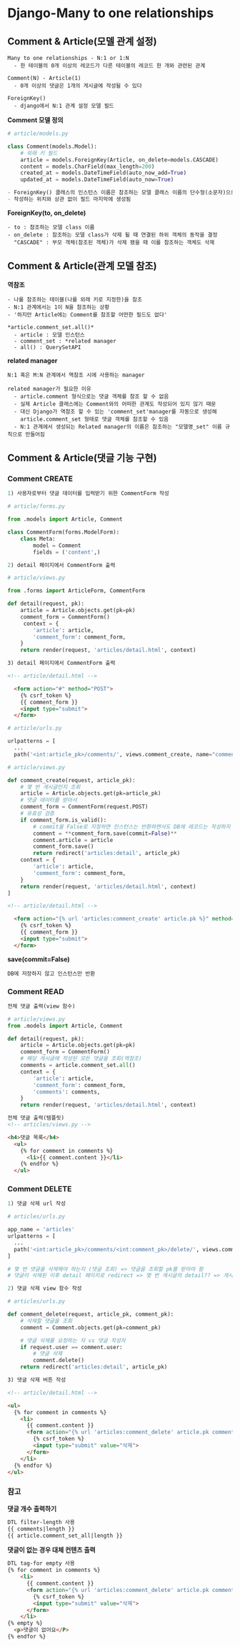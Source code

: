 # Django-Many to one relationships 

## Comment & Article(모델 관계 설정)

    Many to one relationships - N:1 or 1:N
      - 한 테이블의 0개 이상의 레코드가 다른 테이블의 레코드 한 개와 관련된 관계

    Comment(N) - Article(1)
      - 0개 이상의 댓글은 1개의 게시글에 작성될 수 있다

    ForeignKey()
      - django에서 N:1 관계 설정 모델 필드

**Comment 모델 정의**

```python
# article/models.py

class Comment(models.Model):
    # 외래 키 필드
    article = models.ForeignKey(Article, on_delete=models.CASCADE)
    content = models.CharField(max_length=200)
    created_at = models.DateTimeField(auto_now_add=True)
    updated_at = models.DateTimeField(auto_now=True)

- ForeignKey() 클래스의 인스턴스 이름은 참조하는 모델 클래스 이름의 단수형(소문자)으로 작성하는 것을 권장
- 작성하는 위치와 상관 없이 필드 마지막에 생성됨
```

**ForeignKey(to, on_delete)**

    - to : 참조하는 모델 class 이름
    - on_delete : 참조하는 모델 class가 삭제 될 때 연결된 하위 객체의 동작을 결정
      "CASCADE" : 부모 객체(참조된 객체)가 삭제 됐을 때 이를 참조하는 객체도 삭제


## Comment & Article(관계 모델 참조)

**역참조**

    - 나를 참조하는 테이블(나를 외래 키로 지정한)을 참조
    - N:1 관계에서는 1이 N을 참조하는 상황
    - '하지만 Article에는 Comment를 참조할 어떤한 필드도 없다'

    *article.comment_set.all()*
      - article : 모델 인스턴스
      - comment_set : *related manager
      - all() : QuerySetAPI

**related manager**

    N:1 혹은 M:N 관계에서 역참조 시에 사용하는 manager

    related manager가 필요한 이유
      - article.comment 형식으로는 댓글 객체를 참조 할 수 없음
      - 실제 Article 클래스에는 Comment와의 어떠한 관계도 작성되어 있지 않기 때문
      - 대신 Django가 역참조 할 수 있는 'comment_set'manager를 자동으로 생성해
        article.comment_set 형태로 댓글 객체를 참조할 수 있음
      - N:1 관계에서 생성되는 Related manager의 이름은 참조하는 "모델명_set" 이름 규칙으로 만들어짐


## Comment & Article(댓글 기능 구현)

### **Comment CREATE**

```python
1) 사용자로부터 댓글 데이터를 입력받기 위한 CommentForm 작성

# article/forms.py

from .models import Article, Comment

class CommentForm(forms.ModelForm):
    class Meta:
        model = Comment
        fields = ('content',)

2) detail 페이지에서 CommentForm 출력

# article/views.py

from .forms import ArticleForm, CommentForm

def detail(request, pk):
    article = Article.objects.get(pk=pk)
    comment_form = CommentForm()
     context = {
        'article': article,
        'comment_form': comment_form,
    }
    return render(request, 'articles/detail.html', context)
```

```html
3) detail 페이지에서 CommentForm 출력

<!-- article/detail.html -->

  <form action="#" method="POST">
    {% csrf_token %}
    {{ comment_form }}
    <input type="submit">
  </form>
```

```python
# article/urls.py

urlpatterns = [
  ...
  path('<int:article_pk>/comments/', views.comment_create, name="comment_create"),

# article/views.py

def comment_create(request, article_pk):
    # 몇 번 게시글인지 조회
    article = Article.objects.get(pk=article_pk)
    # 댓글 데이터를 받아서
    comment_form = CommentForm(request.POST)
    # 유효성 검증
    if comment_form.is_valid():
        # commit을 False로 지정하면 인스턴스는 반환하면서도 DB에 레코드는 작성하지 않도록 함
        comment = **comment_form.save(commit=False)**
        comment.article = article
        comment_form.save()
        return redirect('articles:detail', article_pk)
    context = {
        'article': article,
        'comment_form': comment_form,
    }
    return render(request, 'articles/detail.html', context)
]
```
```html
<!-- article/detail.html -->

  <form action="{% url 'articles:comment_create' article.pk %}" method="POST">
    {% csrf_token %}
    {{ comment_form }}
    <input type="submit">
  </form>
```

**save(commit=False)**

    DB에 저장하지 않고 인스턴스만 반환


### **Comment READ**

```python
전체 댓글 출력(view 함수)

# article/views.py
from .models import Article, Comment

def detail(request, pk):
    article = Article.objects.get(pk=pk)
    comment_form = CommentForm()
    # 해당 게시글에 작성된 모든 댓글을 조회(역참조)
    comments = article.comment_set.all()
    context = {
        'article': article,
        'comment_form': comment_form,
        'comments': comments,
    }
    return render(request, 'articles/detail.html', context)
```

```html
전체 댓글 출력(템플릿)
<!-- articles/views.py -->

<h4>댓글 목록</h4>
  <ul>
    {% for comment in comments %}
      <li>{{ comment.content }}</li>
    {% endfor %}
  </ul>
```

### **Comment DELETE**

```python
1) 댓글 삭제 url 작성

# articles/urls.py

app_name = 'articles'
urlpatterns = [
  ...
  path('<int:article_pk>/comments/<int:comment_pk>/delete/', views.comment_delete, name="comment_delete"),
]

# 몇 번 댓글을 삭제해야 하는지 (댓글 조회) => 댓글을 조회할 pk를 받아야 함
# 댓글이 삭제된 이후 detail 페이지로 redirect => 몇 번 게시글의 detail?? => 게시글을 조회할 pk도 필요

2) 댓글 삭제 view 함수 작성

# articles/urls.py

def comment_delete(request, article_pk, comment_pk):
    # 삭제할 댓글을 조회
    comment = Comment.objects.get(pk=comment_pk)

    # 댓글 삭제를 요청하는 자 vs 댓글 작성자
    if request.user == comment.user:
        # 댓글 삭제
        comment.delete()
    return redirect('articles:detail', article_pk)
```

```html
3) 댓글 삭제 버튼 작성

<!-- article/detail.html -->

<ul>
  {% for comment in comments %}
    <li>
      {{ comment.content }}
      <form action="{% url 'articles:comment_delete' article.pk comment.pk %}" method="POST">
        {% csrf_token %}
        <input type="submit" value="삭제">
      </form>
    </li>
  {% endfor %}
</ul>
```

### **참고**

**댓글 개수 출력하기**
```html
DTL filter-length 사용
{{ comments|length }}
{{ article.comment_set_all|length }}
```

**댓글이 없는 경우 대체 컨텐츠 출력**
```html
DTL tag-for empty 사용
{% for comment in comments %}
    <li>
      {{ comment.content }}
      <form action="{% url 'articles:comment_delete' article.pk comment.pk %}" method="POST">
        {% csrf_token %}
        <input type="submit" value="삭제">
      </form>
    </li>
{% empty %}
  <p>댓글이 없어요</P>
{% endfor %}
```